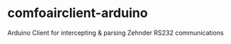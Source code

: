 # comfoairclient-arduino
Arduino Client for intercepting &amp; parsing Zehnder RS232 communications
